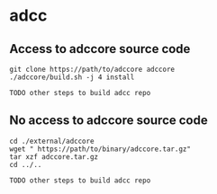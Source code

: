 # adcc

## Access to adccore source code
```
git clone https://path/to/adccore adccore
./adccore/build.sh -j 4 install

TODO other steps to build adcc repo
```

## No access to adccore source code
```
cd ./external/adccore
wget " https://path/to/binary/adccore.tar.gz"
tar xzf adccore.tar.gz
cd ../..

TODO other steps to build adcc repo
```

